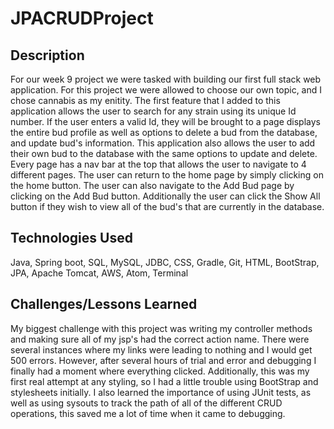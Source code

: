 # JPACRUDProject

## Description
For our week 9 project we were tasked with building our first full stack web application. For this project we were allowed to choose our own topic, and I chose cannabis as my enitity. The first feature that I added to this application allows the user to search for any strain using its unique Id number. If the user enters a valid Id, they will be brought to a page displays the entire bud profile as well as options to delete a bud from the database, and update bud's information. This application also allows the user to add their  own bud to the database with the same options to update and delete. Every page has a nav bar at the top that allows the user to navigate to 4 different pages. The user can return to the home page by simply clicking on the home button. The user can also navigate to the Add Bud page by clicking on the Add Bud button. Additionally the user can click the Show All button if they wish to view all of the bud's that are currently in the database.

## Technologies Used
Java, Spring boot, SQL, MySQL, JDBC, CSS, Gradle, Git, HTML, BootStrap, JPA, Apache Tomcat, AWS, Atom, Terminal

## Challenges/Lessons Learned
My biggest challenge with this project was writing my controller methods and making sure all of my jsp's had the correct action name. There were several instances where my links were leading to nothing and I would get 500 errors. However, after several hours of trial and error and debugging I finally had a moment where everything clicked. Additionally, this was my first real attempt at any styling, so I had a little trouble using BootStrap and stylesheets initially. I also learned the importance of using JUnit tests, as well as using sysouts to track the path of all of the different CRUD operations, this saved me a lot of time when it came to debugging.
